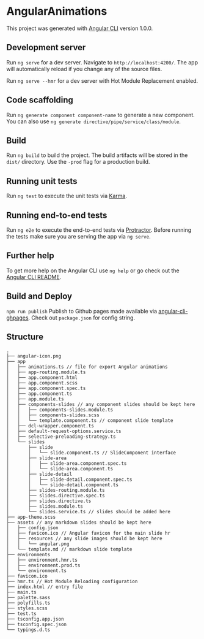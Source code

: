 # AngularAnimations

This project was generated with [Angular CLI](https://github.com/angular/angular-cli) version 1.0.0.

## Development server

Run `ng serve` for a dev server. Navigate to `http://localhost:4200/`. The app will automatically reload if you change any of the source files.

Run `ng serve --hmr` for a dev server with Hot Module Replacement enabled.  
## Code scaffolding

Run `ng generate component component-name` to generate a new component. You can also use `ng generate directive/pipe/service/class/module`.

## Build

Run `ng build` to build the project. The build artifacts will be stored in the `dist/` directory. Use the `-prod` flag for a production build.

## Running unit tests

Run `ng test` to execute the unit tests via [Karma](https://karma-runner.github.io).

## Running end-to-end tests

Run `ng e2e` to execute the end-to-end tests via [Protractor](http://www.protractortest.org/).
Before running the tests make sure you are serving the app via `ng serve`.

## Further help

To get more help on the Angular CLI use `ng help` or go check out the [Angular CLI README](https://github.com/angular/angular-cli/blob/master/README.md).

## Build and Deploy

`npm run publish`
Publish to Github pages made available via [angular-cli-ghpages](https://www.npmjs.com/package/angular-cli-ghpages). Check out `package.json` for config string.

## Structure

```
.
├── angular-icon.png
├── app
│   ├── animations.ts // file for export Angular animations
│   ├── app-routing.module.ts
│   ├── app.component.html
│   ├── app.component.scss
│   ├── app.component.spec.ts
│   ├── app.component.ts
│   ├── app.module.ts
│   ├── components-slides // any component slides should be kept here
│   │   ├── components-slides.module.ts
│   │   ├── components-slides.scss
│   │   └── template.component.ts // component slide template
│   ├── dcl-wrapper.component.ts
│   ├── default-request-options.service.ts
│   ├── selective-preloading-strategy.ts
│   └── slides
│       ├── slide
│       │   └── slide.component.ts // SlideComponent interface
│       ├── slide-area
│       │   ├── slide-area.component.spec.ts
│       │   └── slide-area.component.ts
│       ├── slide-detail
│       │   ├── slide-detail.component.spec.ts
│       │   └── slide-detail.component.ts
│       ├── slides-routing.module.ts
│       ├── slides.directive.spec.ts
│       ├── slides.directive.ts
│       ├── slides.module.ts
│       └── slides.service.ts // slides should be added here
├── app-theme.scss
├── assets // any markdown slides should be kept here
│   ├── config.json
│   ├── favicon.ico // Angular favicon for the main slide hr
│   ├── resources // any slide images should be kept here
│   │   └── angular.png
│   └── template.md // markdown slide template
├── environments
│   ├── environment.hmr.ts
│   ├── environment.prod.ts
│   └── environment.ts
├── favicon.ico
├── hmr.ts // Hot Module Reloading configuration
├── index.html // entry file
├── main.ts
├── palette.sass
├── polyfills.ts
├── styles.scss
├── test.ts
├── tsconfig.app.json
├── tsconfig.spec.json
└── typings.d.ts
```
